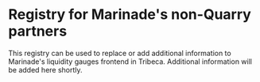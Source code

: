 # Registry for Marinade's non-Quarry partners

This registry can be used to replace or add additional information to Marinade's liquidity gauges frontend in Tribeca.
Additional information will be added here shortly.
